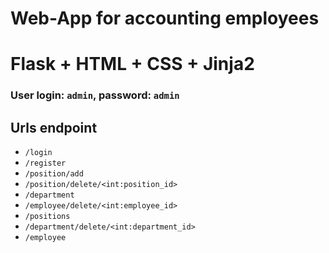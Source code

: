 # Web-App for accounting employees
# Flask + HTML + CSS + Jinja2

### User login: `admin`, password: `admin`
## Urls endpoint
- `/login`
- `/register`
- `/position/add`
- `/position/delete/<int:position_id>`
- `/department`
- `/employee/delete/<int:employee_id>`
- `/positions`
- `/department/delete/<int:department_id>`
- `/employee`


